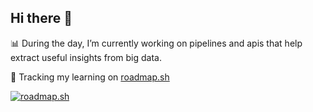 ## Hi there 👋

📊 During the day, I’m currently working on pipelines and apis that help extract useful insights from big data.

🤖 Tracking my learning on [roadmap.sh](https://roadmap.sh)

[![roadmap.sh](https://roadmap.sh/card/wide/66c31ff2837d383f4a0202b8?variant=dark)](https://roadmap.sh/u/asli)
<!--
**aslichampion/aslichampion** is a ✨ _special_ ✨ repository because its `README.md` (this file) appears on your GitHub profile.

Here are some ideas to get you started:

- 🔭 I’m currently working on ...
- 🌱 I’m currently learning ...
- 👯 I’m looking to collaborate on ...
- 🤔 I’m looking for help with ...
- 💬 Ask me about ...
- 📫 How to reach me: ...
- 😄 Pronouns: ...
- ⚡ Fun fact: ...
-->
